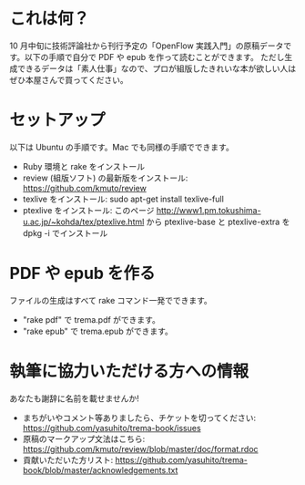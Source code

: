 # これは何？

10 月中旬に技術評論社から刊行予定の「OpenFlow 実践入門」の原稿データです。以下の手順で自分で PDF や epub を作って読むことができます。
ただし生成できるデータは「素人仕事」なので、プロが組版したきれいな本が欲しい人はぜひ本屋さんで買ってください。


# セットアップ

以下は Ubuntu の手順です。Mac でも同様の手順でできます。

 * Ruby 環境と rake をインストール
 * review (組版ソフト) の最新版をインストール: https://github.com/kmuto/review
 * texlive をインストール: sudo apt-get install texlive-full
 * ptexlive をインストール: このページ http://www1.pm.tokushima-u.ac.jp/~kohda/tex/ptexlive.html から ptexlive-base と ptexlive-extra を dpkg -i でインストール 


# PDF や epub を作る

ファイルの生成はすべて rake コマンド一発でできます。

 * "rake pdf" で trema.pdf ができます。
 * "rake epub" で trema.epub ができます。


# 執筆に協力いただける方への情報

あなたも謝辞に名前を載せませんか!

 * まちがいやコメント等ありましたら、チケットを切ってください: https://github.com/yasuhito/trema-book/issues
 * 原稿のマークアップ文法はこちら: https://github.com/kmuto/review/blob/master/doc/format.rdoc
 * 貢献いただいた方リスト: https://github.com/yasuhito/trema-book/blob/master/acknowledgements.txt
